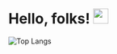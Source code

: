 
# Hello, folks! <img src="https://raw.githubusercontent.com/MartinHeinz/MartinHeinz/master/wave.gif" width="30px">
![Top Langs](https://github-readme-stats.vercel.app/api/top-langs/?username=anuraghazra&size_weight=0.5)


<!--
**Meena00/Meena00** is a ✨ _special_ ✨ repository because its `README.md` (this file) appears on your GitHub profile.

Here are some ideas to get you started:

- 🔭 I’m currently working on ...
- 🌱 I’m currently learning ...
- 👯 I’m looking to collaborate on ...
- 🤔 I’m looking for help with ...
- 💬 Ask me about ...
- 📫 How to reach me: ...
- 😄 Pronouns: ...
- ⚡ Fun fact: ...
-->
